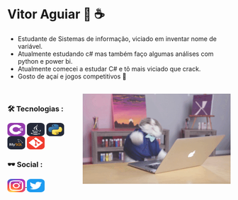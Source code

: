 


<h1>Vitor Aguiar 🎈 ☕ </h1>

 - Estudante de Sistemas de informação, viciado em inventar nome de variável.
 - Atualmente estudando c# mas também faço algumas análises com python e power bi.
 - Atualmente comecei a estudar C# e tô mais viciado que crack.
 - Gosto de açaí e jogos competitivos 🍨

<br>

<div> <img src="https://github.com/Hirynnn/Hirynnn/blob/main/gatolouco.gif"  align="right"</img>
 </div>

### 🛠 Tecnologias :
<div style="display: inline_block">
  <img align="center" alt="Vitor-HTML" height="30" width="40" src= "https://github.com/tandpfun/skill-icons/blob/main/icons/CS.svg">
  <img align="center" alt="Vitor-HTML" height="30" width="40" src="https://github.com/tandpfun/skill-icons/blob/main/icons/Java-Dark.svg">
  <img align="center" alt="Vitor-CSS" height="30" width="40" src="https://github.com/tandpfun/skill-icons/blob/main/icons/Python-Dark.svg">
  <img align="center" alt="Vitor-Python" height="30" width="40" src="https://github.com/tandpfun/skill-icons/blob/main/icons/MySQL-Dark.svg">
  <img align="center" alt="Vitor-git" height="30" width="40" src="https://github.com/tandpfun/skill-icons/blob/main/icons/Git.svg" />

   

  </div>

 ### 🕶 Social :
<div style="display: inline_block"> 
<a href="https://instagram.com/Hirynnn" target="_blank">
  <img align="center" alt="Vitor-CSS" height="30" width="40" src="https://github.com/tandpfun/skill-icons/blob/main/icons/Instagram.svg">
</a>
<a href="https://twitter.com/hirynnn" target="_blank">
  <img align="center" alt="Vitor-CSS" height="30" width="40" src="https://github.com/tandpfun/skill-icons/blob/main/icons/Twitter.svg">
</a>
</div>




